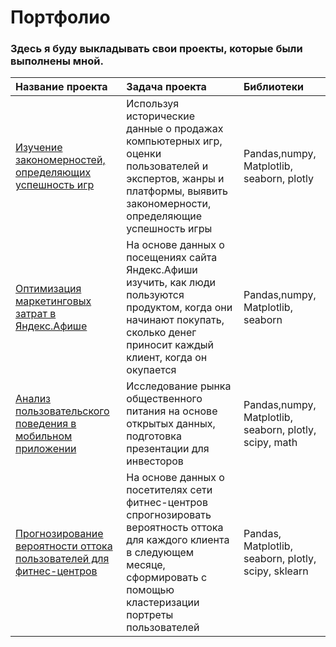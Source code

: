 # Портфолио
### Здесь я буду выкладывать свои проекты, которые были выполнены мной.  
| Название проекта | Задача проекта | Библиотеки |
| :---------------- | :------------------ | :------------------------- |
| [Изучение закономерностей, определяющих успешность игр](https://github.com/kotl68/introductions/tree/master/success_of_games)| Используя исторические данные о продажах компьютерных игр, оценки пользователей и экспертов, жанры и платформы, выявить закономерности, определяющие успешность игры | Pandas,numpy, Matplotlib, seaborn, plotly |
| [Оптимизация маркетинговых затрат в Яндекс.Афише](https://github.com/kotl68/introductions/tree/master/%D1%81ost_optimization) | На основе данных о посещениях сайта Яндекс.Афиши изучить, как люди пользуются продуктом, когда они начинают покупать, сколько денег приносит каждый клиент, когда он окупается | Pandas,numpy, Matplotlib, seaborn | 
| [Анализ пользовательского поведения в мобильном приложении]() | Исследование рынка общественного питания на основе открытых данных, подготовка презентации для инвесторов | Pandas,numpy, Matplotlib, seaborn, plotly, scipy, math |
| [Прогнозирование вероятности оттока пользователей для фитнес-центров]() | На основе данных о посетителях сети фитнес-центров спрогнозировать вероятность оттока для каждого клиента в следующем месяце, сформировать с помощью кластеризации портреты пользователей | Pandas, Matplotlib, seaborn, plotly, scipy, sklearn |

